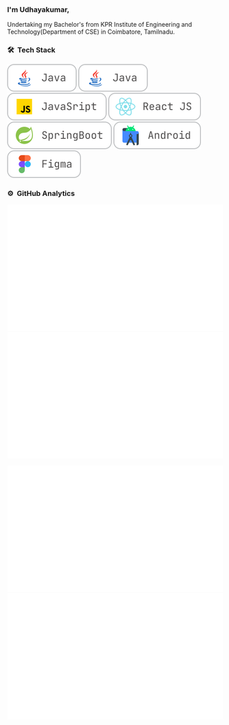 
### I'm Udhayakumar,


Undertaking my Bachelor&#39;s from KPR Institute of Engineering and Technology(Department of CSE) in Coimbatore, Tamilnadu.

### 🛠 &nbsp;Tech Stack

![Java](./java-skill.svg#gh-dark-mode-only)
![Java](./java-skill.svg#gh-light-mode-only)
![JavaScript](./JavaScript-skill.svg)
![React js](./React-skill.svg)
![SpringBoot](./SpringBoot-skill.svg)
![Android Studio](./Android-skill.svg)
![Figma](./Figma-skill.svg)


### ⚙️ &nbsp;GitHub Analytics

<p align="left">
<a href="https://github.com/devudhayakumar">
  
  ![](https://raw.githubusercontent.com/devudhayakumar/git-stats/master/generated/overview.svg#gh-dark-mode-only)
![](https://raw.githubusercontent.com/devudhayakumar/git-stats/master/generated/overview.svg#gh-light-mode-only)

 ![](https://raw.githubusercontent.com/devudhayakumar/git-stats/master/generated/languages.svg#gh-dark-mode-only)
![](https://raw.githubusercontent.com/devudhayakumar/git-stats/master/generated/languages.svg#gh-light-mode-only)

</a>
 
</p>


